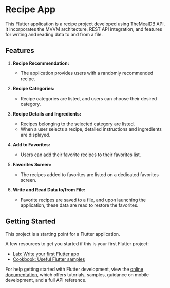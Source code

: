 # Recipe App

This Flutter application is a recipe project developed using TheMealDB API. It incorporates the MVVM architecture, REST API integration, and features for writing and reading data to and from a file.

## Features

1. **Recipe Recommendation:**
   - The application provides users with a randomly recommended recipe.

2. **Recipe Categories:**
   - Recipe categories are listed, and users can choose their desired category.

3. **Recipe Details and Ingredients:**
   - Recipes belonging to the selected category are listed.
   - When a user selects a recipe, detailed instructions and ingredients are displayed.

4. **Add to Favorites:**
   - Users can add their favorite recipes to their favorites list.

5. **Favorites Screen:**
   - The recipes added to favorites are listed on a dedicated favorites screen.

6. **Write and Read Data to/from File:**
   - Favorite recipes are saved to a file, and upon launching the application, these data are read to restore the favorites.

## Getting Started

This project is a starting point for a Flutter application.

A few resources to get you started if this is your first Flutter project:

- [Lab: Write your first Flutter app](https://docs.flutter.dev/get-started/codelab)
- [Cookbook: Useful Flutter samples](https://docs.flutter.dev/cookbook)

For help getting started with Flutter development, view the
[online documentation](https://docs.flutter.dev/), which offers tutorials,
samples, guidance on mobile development, and a full API reference.
